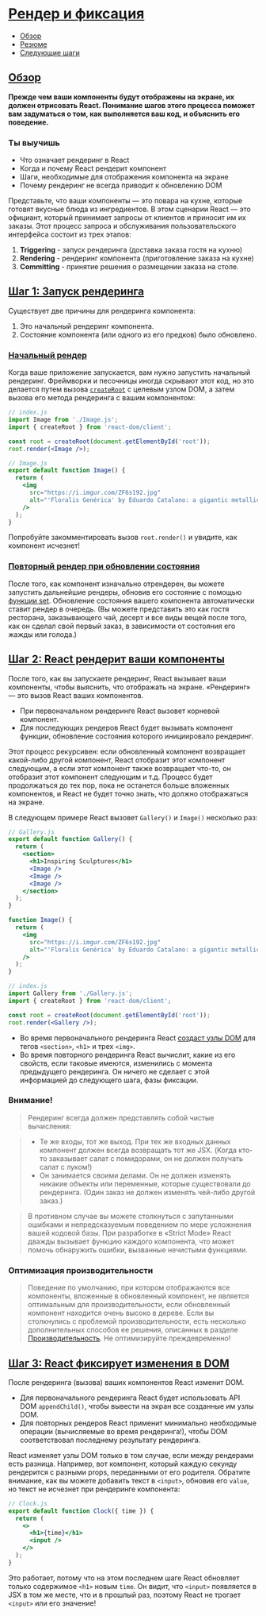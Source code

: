 # [Рендер и фиксация](../../index.md)

- [Обзор](#обзор)
- [Резюме](#резюме)
- [Следующие шаги](#следующие-шаги)

## [Обзор](#)

**Прежде чем ваши компоненты будут отображены на экране, их должен отрисовать React. Понимание шагов этого процесса поможет вам задуматься о том, как выполняется ваш код, и объяснить его поведение.**

### Ты выучишь

- Что означает рендеринг в React
- Когда и почему React рендерит компонент
- Шаги, необходимые для отображения компонента на экране
- Почему рендеринг не всегда приводит к обновлению DOM

Представьте, что ваши компоненты — это повара на кухне, которые готовят вкусные блюда из ингредиентов. В этом сценарии React — это официант, который принимает запросы от клиентов и приносит им их заказы. Этот процесс запроса и обслуживания пользовательского интерфейса состоит из трех этапов:

1. **Triggering** - запуск рендеринга (доставка заказа гостя на кухню)
2. **Rendering** - рендеринг компонента (приготовление заказа на кухне)
3. **Committing** - принятие решения о размещении заказа на столе.

## [Шаг 1: Запуск рендеринга](#)

Существует две причины для рендеринга компонента:

1. Это начальный рендеринг компонента.
2. Состояние компонента (или одного из его предков) было обновлено.

### [Начальный рендер](#)

Когда ваше приложение запускается, вам нужно запустить начальный рендеринг. Фреймворки и песочницы иногда скрывают этот код, но это делается путем вызова [`createRoot`](https://react.dev/reference/react-dom/client/createRoot) с целевым узлом DOM, а затем вызова его метода рендеринга с вашим компонентом:

```jsx
// index.js
import Image from './Image.js';
import { createRoot } from 'react-dom/client';

const root = createRoot(document.getElementById('root'));
root.render(<Image />);
```

```jsx
// Image.js
export default function Image() {
  return (
    <img
      src="https://i.imgur.com/ZF6s192.jpg"
      alt="'Floralis Genérica' by Eduardo Catalano: a gigantic metallic flower sculpture with reflective petals"
    />
  );
}
```

Попробуйте закомментировать вызов `root.render()` и увидите, как компонент исчезнет!

### [Повторный рендер при обновлении состояния](#)

После того, как компонент изначально отрендерен, вы можете запустить дальнейшие рендеры, обновив его состояние с помощью [функции set](https://react.dev/reference/react/useState#setstate). Обновление состояния вашего компонента автоматически ставит рендер в очередь. (Вы можете представить это как гостя ресторана, заказывающего чай, десерт и все виды вещей после того, как он сделал свой первый заказ, в зависимости от состояния его жажды или голода.)

## [Шаг 2: React рендерит ваши компоненты](#)

После того, как вы запускаете рендеринг, React вызывает ваши компоненты, чтобы выяснить, что отображать на экране. «Рендеринг» — это вызов React ваших компонентов.

- При первоначальном рендеринге React вызовет корневой компонент.
- Для последующих рендеров React будет вызывать компонент функции, обновление состояния которого инициировало рендеринг.

Этот процесс рекурсивен: если обновленный компонент возвращает какой-либо другой компонент, React отобразит этот компонент следующим, а если этот компонент также возвращает что-то, он отобразит этот компонент следующим и т.д. Процесс будет продолжаться до тех пор, пока не останется больше вложенных компонентов, и React не будет точно знать, что должно отображаться на экране.

В следующем примере React вызовет `Gallery()` и `Image()` несколько раз:

```jsx
// Gallery.js
export default function Gallery() {
  return (
    <section>
      <h1>Inspiring Sculptures</h1>
      <Image />
      <Image />
      <Image />
    </section>
  );
}

function Image() {
  return (
    <img
      src="https://i.imgur.com/ZF6s192.jpg"
      alt="'Floralis Genérica' by Eduardo Catalano: a gigantic metallic flower sculpture with reflective petals"
    />
  );
}
```

```jsx
// index.js
import Gallery from './Gallery.js';
import { createRoot } from 'react-dom/client';

const root = createRoot(document.getElementById('root'));
root.render(<Gallery />);
```

- Во время первоначального рендеринга React [создаст узлы DOM](https://developer.mozilla.org/docs/Web/API/Document/createElement) для тегов `<section>`, `<h1>` и трех `<img>`.
- Во время повторного рендеринга React вычислит, какие из его свойств, если таковые имеются, изменились с момента предыдущего рендеринга. Он ничего не сделает с этой информацией до следующего шага, фазы фиксации.

### Внимание!

> Рендеринг всегда должен представлять собой чистые вычисления:

> - Те же входы, тот же выход. При тех же входных данных компонент должен всегда возвращать тот же JSX. (Когда кто-то заказывает салат с помидорами, он не должен получать салат с луком!)
> - Он занимается своими делами. Он не должен изменять никакие объекты или переменные, которые существовали до рендеринга. (Один заказ не должен изменять чей-либо другой заказ.)

> В противном случае вы можете столкнуться с запутанными ошибками и непредсказуемым поведением по мере усложнения вашей кодовой базы. При разработке в «Strict Mode» React дважды вызывает функцию каждого компонента, что может помочь обнаружить ошибки, вызванные нечистыми функциями.

### Оптимизация производительности

> Поведение по умолчанию, при котором отображаются все компоненты, вложенные в обновленный компонент, не является оптимальным для производительности, если обновленный компонент находится очень высоко в дереве. Если вы столкнулись с проблемой производительности, есть несколько дополнительных способов ее решения, описанных в разделе [Производительность](https://reactjs.org/docs/optimizing-performance.html). Не оптимизируйте преждевременно!

## [Шаг 3: React фиксирует изменения в DOM](#)

После рендеринга (вызова) ваших компонентов React изменит DOM.

- Для первоначального рендеринга React будет использовать API DOM `appendChild()`, чтобы вывести на экран все созданные им узлы DOM.
- Для повторных рендеров React применит минимально необходимые операции (вычисляемые во время рендеринга!), чтобы DOM соответствовал последнему результату рендеринга.

React изменяет узлы DOM только в том случае, если между рендерами есть разница. Например, вот компонент, который каждую секунду рендерится с разными props, переданными от его родителя. Обратите внимание, как вы можете добавить текст в `<input>`, обновив его `value`, но текст не исчезнет при рендеринге компонента:

```jsx
// Clock.js
export default function Clock({ time }) {
  return (
    <>
      <h1>{time}</h1>
      <input />
    </>
  );
}
```

Это работает, потому что на этом последнем шаге React обновляет только содержимое `<h1>` новым `time`. Он видит, что `<input>` появляется в JSX в том же месте, что и в прошлый раз, поэтому React не трогает `<input>` или его значение!
